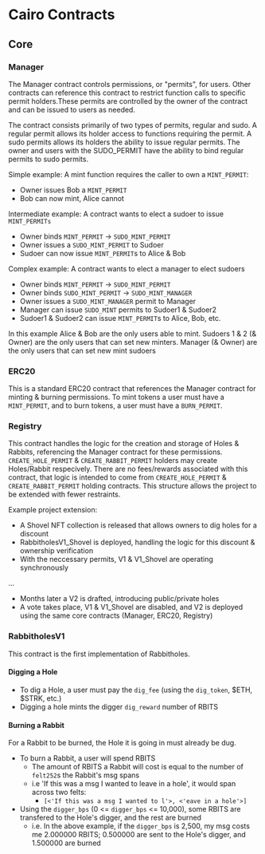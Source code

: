 # Cairo Contracts

## Core

### Manager

The Manager contract controls permissions, or "permits", for users. Other contracts can reference this contract to restrict function calls to specific permit holders.These permits are controlled by the owner of the contract and can be issued to users as needed.

The contract consists primarily of two types of permits, regular and sudo. A regular permit allows its holder access to functions requiring the permit. A sudo permits allows its holders the ability to issue regular permits. The owner and users with the SUDO_PERMIT have the ability to bind regular permits to sudo permits.

Simple example: A mint function requires the caller to own a `MINT_PERMIT`:

- Owner issues Bob a `MINT_PERMIT`
- Bob can now mint, Alice cannot

Intermediate example: A contract wants to elect a sudoer to issue `MINT_PERMITs`

- Owner binds `MINT_PERMIT` -> `SUDO_MINT_PERMIT`
- Owner issues a `SUDO_MINT_PERMIT` to Sudoer
- Sudoer can now issue `MINT_PERMIT`s to Alice & Bob

Complex example: A contract wants to elect a manager to elect sudoers

- Owner binds `MINT_PERMIT` -> `SUDO_MINT_PERMIT`
- Owner binds `SUDO_MINT_PERMIT` -> `SUDO_MINT_MANAGER`
- Owner issues a `SUDO_MINT_MANAGER` permit to Manager
- Manager can issue `SUDO_MINT` permits to Sudoer1 & Sudoer2
- Sudoer1 & Sudoer2 can issue `MINT_PERMIT`s to Alice, Bob, etc.

In this example Alice & Bob are the only users able to mint. Sudoers 1 & 2 (& Owner) are the only users that can set new minters. Manager (& Owner) are the only users that can set new mint sudoers

### ERC20

This is a standard ERC20 contract that references the Manager contract for minting & burning permissions. To mint tokens a user must have a `MINT_PERMIT`, and to burn tokens, a user must have a `BURN_PERMIT`.

### Registry

This contract handles the logic for the creation and storage of Holes & Rabbits, referencing the Manager contract for these permissions. `CREATE_HOLE_PERMIT` & `CREATE_RABBIT_PERMIT` holders may create Holes/Rabbit respecively. There are no fees/rewards associated with this contract, that logic is intended to come from `CREATE_HOLE_PERMIT` & `CREATE_RABBIT_PERMIT` holding contracts. This structure allows the project to be extended with fewer restraints.

Example project extension:

- A Shovel NFT collection is released that allows owners to dig holes for a discount
- RabbitholesV1_Shovel is deployed, handling the logic for this discount & ownership verification
- With the neccessary permits, V1 & V1_Shovel are operating synchronously

...

- Months later a V2 is drafted, introducing public/private holes
- A vote takes place, V1 & V1_Shovel are disabled, and V2 is deployed using the same core contracts (Manager, ERC20, Registry)

### RabbitholesV1

This contract is the first implementation of Rabbitholes.

#### Digging a Hole

- To dig a Hole, a user must pay the `dig_fee` (using the `dig_token`, $ETH, $STRK, etc.)
- Digging a hole mints the digger `dig_reward` number of RBITS

#### Burning a Rabbit

For a Rabbit to be burned, the Hole it is going in must already be dug.

- To burn a Rabbit, a user will spend RBITS
  - The amount of RBITS a Rabbit will cost is equal to the number of `felt252`s the Rabbit's msg spans
  - i.e 'If this was a msg I wanted to leave in a hole', it would span across two felts:
    - `[<'If this was a msg I wanted to l'>, <'eave in a hole'>]`
- Using the `digger_bps` (0 <= `digger_bps` <= 10,000), some RBITS are transfered to the Hole's digger, and the rest are burned
  - i.e. In the above example, if the `digger_bps` is 2,500, my msg costs me 2.000000 RBITS; 0.500000 are sent to the Hole's digger, and 1.500000 are burned
